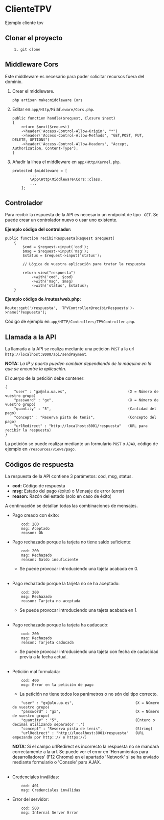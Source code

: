# ClienteTPV
Ejemplo cliente tpv

## Clonar el proyecto

``` 
    1. git clone  
```

## Middleware Cors
Este middleware es necesario para poder solicitar recursos fuera del dominio.

1. Crear el middleware.
    ```
    php artisan make:middleware Cors
    ```

2. Editar en ```app/Http/Middleware/Cors.php```.
    ```
    public function handle($request, Closure $next)
    {
        return $next($request)
        ->header('Access-Control-Allow-Origin', "*")
        ->header('Access-Control-Allow-Methods', "GET,POST, PUT, DELETE, OPTIONS")
        ->header('Access-Control-Allow-Headers', "Accept, Authorization, Content-Type");
    }
    ```

3. Añadir la línea el middleware en ```app/Http/Kernel.php```.
    ```
    protected $middleware = [
            ...
            \App\Http\Middleware\Cors::class,
            ...
        ];
    ```
## Controlador
Para recibir la respuesta de la API es necesario un endpoint de tipo ``` GET```. Se puede crear un controlador nuevo o usar uno existente.

**Ejemplo código del controlador:**
```
public function recibirRespuesta(Request $request)
    {
        $cod = $request->input('cod');
        $msg = $request->input('msg');
        $status = $request->input('status');

        // Lógica de vuestra aplicación para tratar la respuesta

        return view("respuesta")
            ->with('cod', $cod)
            ->with('msg', $msg)
            ->with('status', $status);
    }
```
**Ejemplo código de /routes/web.php:**
```
Route::get('/respuesta', 'TPVController@recibirRespuesta')->name('respuesta');
```

Código de ejemplo en ```app/HTTP/Controllers/TPVController.php```.

## Llamada a la API
La llamada a la API se realiza mediante una petición ```POST``` a la url ```http://localhost:8000/api/sendPayment```.

**NOTA:** *La IP y puerto pueden cambiar dependiendo de la máquina en la que se encuntre la aplicación.*

El cuerpo de la petición debe contener:

```
{
	"user" : "gx@alu.ua.es",                            (X = Número de vuestro grupo)
	"password" : "gx",                                  (X = Número de vuestro grupo)
	"quantity" : "5",                                   (Cantidad del pago)
	"concept" : "Reserva pista de tenis",               (Concepto del pago)
	"urlRedirect" : "http://localhost:8001/respuesta"   (URL para recibir la respuesta)
}
```

La petición se puede realizar mediante un formulario ```POST``` o ```AJAX```, código de ejemplo en ```/resources/views/pago```.

## Códigos de respuesta
La respuesta de la API contiene 3 parámetos: cod, msg, status.
 - **cod:** Código de respuesta
 - **msg:** Estado del pago (éxito) o Mensaje de error (error)
 - **reason:** Razón del estado (solo en caso de éxito)

 A continuación se detallan todas las combinaciones de mensajes.

 - Pago creado con éxito:
    ```
        cod: 200
        msg: Aceptado
        reason: Ok
    ```
 - Pago rechazado porque la tarjeta no tiene saldo suficiente:
    ```
        cod: 200
        msg: Rechazado
        reason: Saldo insuficiente
    ```
    * Se puede provocar introduciendo una tajeta acabada en 0.<br/><br/>
 - Pago rechazado porque la tarjeta no se ha aceptado:
    ```
        cod: 200
        msg: Rechazado
        reason: Tarjeta no aceptada
    ```
    * Se puede provocar introduciendo una tajeta acabada en 1.<br/><br/>
 - Pago rechazado porque la tarjeta ha caducado:
    ```
        cod: 200
        msg: Rechazado
        reason: Tarjeta caducada
    ```
    * Se puede provocar introduciendo una tajeta con fecha de caducidad previa a la fecha actual.<br/><br/>

 - Petición mal formulada:
    ```
        cod: 400
        msg: Error en la petición de pago
    ```
    * La petición no tiene todos los parámetros o no són del tipo correcto. 
    ```
        "user" : "gx@alu.ua.es",                            (X = Número de vuestro grupo)
        "password" : "gx",                                  (X = Número de vuestro grupo)
        "quantity" : "5",                                   (Entero o decimal utilizando separador '.')
        "concept" : "Reserva pista de tenis",               (String)
        "urlRedirect" : "http://localhost:8001/respuesta"   (URL empezando por http::// o https://)
    ```
    **NOTA:** Si el campo urlRedirect es incorrecto la respuesta no se mandará correctamente a la url. 
    Se puede ver el error en 'Herramientas para desarrolladores' (F12 Chrome) en el apartado 'Network' si se ha enviado mediante formulario o 'Console' para AJAX.<br/><br/>



 - Credenciales inválidas:
    ```
        cod: 401
        msg: Credenciales inválidas
    ```  

 - Error del servidor:
    ```
        cod: 500
        msg: Internal Server Error
    ```  

